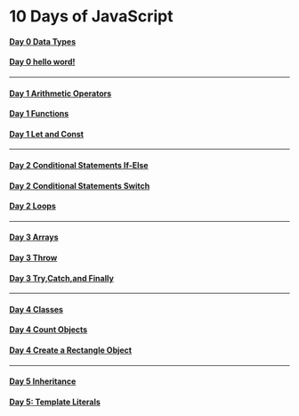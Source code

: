 # 10 Days of JavaScript

[](https://user-images.githubusercontent.com/75941340/187929199-64e872aa-a9e5-4313-b4a2-55174ead32f8.mp4)

#### [Day 0 Data Types](https://github.com/mohnad-0b/programming/blob/main/HackerRank/10%20Days%20of%20Javascript/code/Day%200%20Data%20Types.js)
#### [Day 0 hello word!](https://github.com/mohnad-0b/programming/blob/main/HackerRank/10%20Days%20of%20Javascript/code/Day%200%20hello%20word!.js)
---
#### [Day 1 Arithmetic Operators](https://github.com/mohnad-0b/programming/blob/main/HackerRank/10%20Days%20of%20Javascript/code/Day%201%20Arithmetic%20Operators.js)
#### [Day 1 Functions](https://github.com/mohnad-0b/programming/blob/main/HackerRank/10%20Days%20of%20Javascript/code/Day%201%20Functions.js)
#### [Day 1 Let and Const](https://github.com/mohnad-0b/programming/blob/main/HackerRank/10%20Days%20of%20Javascript/code/Day%201%20Let%20and%20Const.js)
---
#### [Day 2 Conditional Statements If-Else](https://github.com/mohnad-0b/programming/blob/main/HackerRank/10%20Days%20of%20Javascript/code/Day%202%20Conditional%20Statements%20If-Else.js)
#### [Day 2 Conditional Statements Switch](https://github.com/mohnad-0b/programming/blob/main/HackerRank/10%20Days%20of%20Javascript/code/Day%202%20Conditional%20Statements%20Switch.js)
#### [Day 2 Loops](https://github.com/mohnad-0b/programming/blob/main/HackerRank/10%20Days%20of%20Javascript/code/Day%202%20Loops.js)
---
#### [Day 3 Arrays](https://github.com/mohnad-0b/programming/blob/main/HackerRank/10%20Days%20of%20Javascript/code/Day%203%20Arrays.js)
#### [Day 3 Throw](https://github.com/mohnad-0b/programming/blob/main/HackerRank/10%20Days%20of%20Javascript/code/Day%203%20Throw.js)
#### [Day 3 Try,Catch,and Finally](https://github.com/mohnad-0b/programming/blob/main/HackerRank/10%20Days%20of%20Javascript/code/Day%203%20Try%2CCatch%2Cand%20Finally.js)
---
#### [Day 4 Classes](https://github.com/mohnad-0b/programming/blob/main/HackerRank/10%20Days%20of%20Javascript/code/Day%204%20Classes.js)
#### [Day 4 Count Objects](https://github.com/mohnad-0b/programming/blob/main/HackerRank/10%20Days%20of%20Javascript/code/Day%204%20Count%20Objects.js)
#### [Day 4 Create a Rectangle Object](https://github.com/mohnad-0b/programming/blob/main/HackerRank/10%20Days%20of%20Javascript/code/Day%204%20Create%20a%20Rectangle%20Object.js)
---
#### [Day 5 Inheritance](https://github.com/mohnad-0b/programming/blob/main/HackerRank/10%20Days%20of%20Javascript/code/Day%205%20Inheritance.js)
#### [Day 5: Template Literals](https://github.com/mohnad-0b/programming/blob/main/HackerRank/10%20Days%20of%20Javascript/code/Day%205%20Template%20Literals.js)
